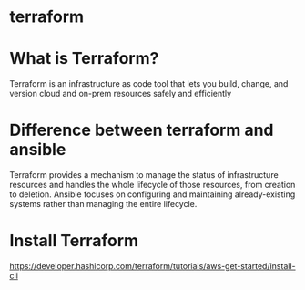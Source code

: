 # terraform

# What is Terraform?
Terraform is an infrastructure as code tool that lets you build, change, and version cloud and on-prem resources safely and efficiently


# Difference between terraform and ansible

Terraform provides a mechanism to manage the status of infrastructure resources and handles the whole lifecycle of those resources, from creation to deletion. Ansible focuses on configuring and maintaining already-existing systems rather than managing the entire lifecycle.

# Install Terraform

https://developer.hashicorp.com/terraform/tutorials/aws-get-started/install-cli





